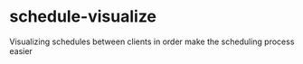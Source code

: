 # schedule-visualize
Visualizing schedules between clients in order make the scheduling process easier
